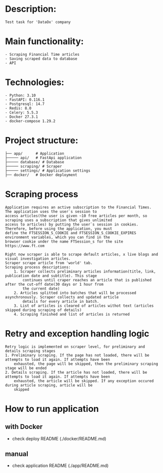 # Description:
    Test task for 'DataOx' company
# Main functionality:
    - Scraping Financial Time articles
    - Saving scraped data to database
    - API
# Technologies:
    - Python: 3.10
    - FastAPI: 0.116.1
    - Postgresql: 14.7
    - Redis: 8.0
    - Celery: 5.5.3
    - Docker 27.3.1
    - docker-compose 1.29.2
# Project structure:
    ├── app/      # Application
    ├───── api/   # FastApi application
    ├───── database/ # Database
    ├───── scraping/ # Scraper
    ├───── settings/ # Application settings
    ├── docker/   # Docker deployment
# Scraping process
    Application requires an active subscription to the Financial Times. The application uses the user`s session to 
    access articles(the user is given ~10 free articles per month, so scraping uses a subscription that gives unlimited 
    access to articles) by putting the user`s session in cookies. Therefore, before using the application, you must 
    define the FTSESSION_S_COOKIE and FTSESSION_S_COOKIE_EXPIRES environment variables, which you can find in the 
    browser cookie under the name FTSession_s for the site https://www.ft.com
    
    Right now scraper is able to scrape default articles, x live blogs and visual investigation articles.
    Scraper scrape article from 'world' tab.
    Scraping process descriptions:
        1. Scraper collects preliminary articles information(title, link, publication date and subtitle). This stage 
            continues until craper reaches an article that is published after the cut-off date(30 days or 1 hour from 
            the current date)
        2. Articles splitted into batches that will be processed asynchronously. Scraper collects and updated article 
            details for every article in batch.
        3. List of articles is cleared of articles withot text (articles skipped during scraping of details)
        4. Scraping finished and list of articles is returned

# Retry and exception handling logic
    Retry logic is implemented on scraper level, for preliminary and details scraping stages
    1. Preliminary scraping. If the page has not loaded, there will be attempts to load it again. If attempts have been 
        exhausted, the page will be skipped, then the preliminary scraping stage will be ended
    2. Details scraping. If the article has not loaded, there will be attempts to load it again. If attempts have been 
        exhausted, the article will be skipped. If any exception occured during article scraping, article will be 
        skipped

# How to run application
 ## with Docker
- check deploy README (./docker/README.md)
 ## manual
- check application README (./app/README.md)
 